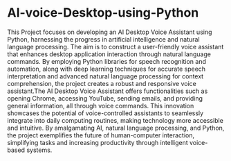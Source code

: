 # AI-voice-Desktop-using-Python
This Project focuses on developing an AI Desktop Voice Assistant using Python, harnessing the progress in artificial intelligence and natural language processing. The aim is to construct a user-friendly voice assistant that enhances desktop application interaction through natural language commands. By employing Python libraries for speech recognition and automation, along with deep learning techniques for accurate speech interpretation and advanced natural language processing for context comprehension, the project creates a robust and responsive voice assistant.The AI Desktop Voice Assistant offers functionalities such as opening Chrome, accessing YouTube, sending emails, and providing general information, all through voice commands. This innovation showcases the potential of voice-controlled assistants to seamlessly integrate into daily computing routines, making technology more accessible and intuitive. By amalgamating AI, natural language processing, and Python, the project exemplifies the future of human-computer interaction, simplifying tasks and increasing productivity through intelligent voice-based systems.
